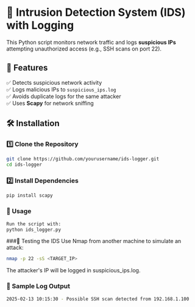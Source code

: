 # 🚀 Intrusion Detection System (IDS) with Logging

This Python script monitors network traffic and logs **suspicious IPs** attempting unauthorized access (e.g., SSH scans on port 22).

## 📌 Features
✅ Detects suspicious network activity  
✅ Logs malicious IPs to `suspicious_ips.log`  
✅ Avoids duplicate logs for the same attacker  
✅ Uses **Scapy** for network sniffing  

## 🛠️ Installation
### 1️⃣ Clone the Repository
```bash
git clone https://github.com/yourusername/ids-logger.git
cd ids-logger
```
### 2️⃣ Install Dependencies
```bash
pip install scapy
```
### 🚀 Usage
```bash
Run the script with:
python ids_logger.py
```
###🎯 Testing the IDS
Use Nmap from another machine to simulate an attack:
```bash
nmap -p 22 -sS <TARGET_IP>
```
The attacker's IP will be logged in suspicious_ips.log.

### 📝 Sample Log Output
```bash
2025-02-13 10:15:30 - Possible SSH scan detected from 192.168.1.100
```

